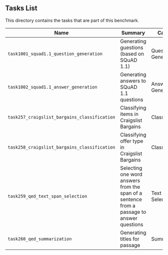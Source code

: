 ## Tasks List 

This directory contains the tasks that are part of this benchmark. 


Name | Summary | Category
---- | ----------- | --------
`task1001_squad1.1_question_generation` | Generating guestions (based on SQuAD 1.1) | Question Generation  
`task1002_squad1.1_answer_generation` | Generating answers to SQuAD 1.1 questions | Answer Generation
`task257_craigslist_bargains_classification` | Classifying items in Craigslist Bargains | Classification
`task258_craigslist_bargains_classification` | Classifying offer type in Craigslist Bargains | Classification
`task259_qed_text_span_selection` | Selecting one word answers from the span of a sentence from a passage to answer questions| Text Span Selection
`task260_qed_summarization` | Generating titles for passage | Summarization